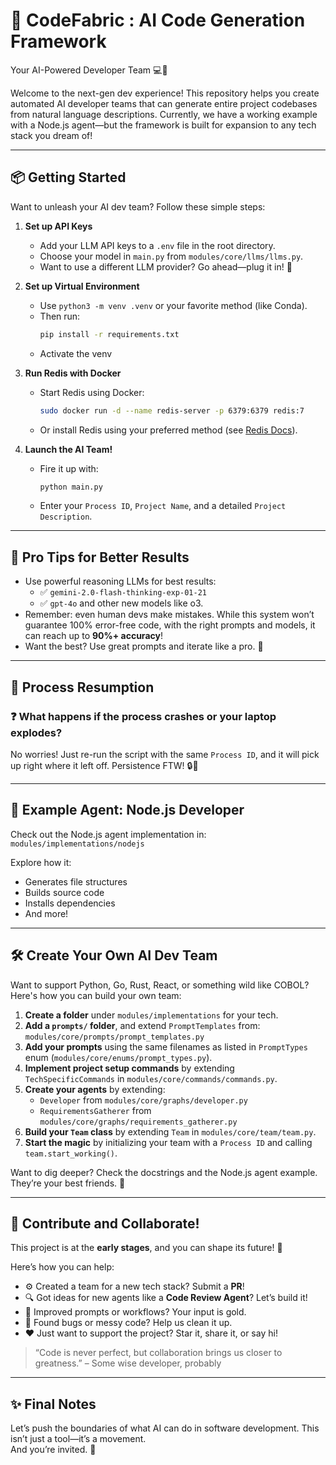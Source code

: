 # 🚀 CodeFabric : AI Code Generation Framework  
Your AI-Powered Developer Team 💻🧠

Welcome to the next-gen dev experience! This repository helps you create automated AI developer teams that can generate entire project codebases from natural language descriptions. Currently, we have a working example with a Node.js agent—but the framework is built for expansion to any tech stack you dream of!

---

## 📦 Getting Started

Want to unleash your AI dev team? Follow these simple steps:

1. **Set up API Keys**  
   - Add your LLM API keys to a `.env` file in the root directory.  
   - Choose your model in `main.py` from `modules/core/llms/llms.py`.  
   - Want to use a different LLM provider? Go ahead—plug it in! 🧩

2. **Set up Virtual Environment**  
   - Use `python3 -m venv .venv` or your favorite method (like Conda).  
   - Then run:  
     ```bash
     pip install -r requirements.txt
     ```
   - Activate the venv

3. **Run Redis with Docker**  
   - Start Redis using Docker:  
     ```bash
     sudo docker run -d --name redis-server -p 6379:6379 redis:7
     ```  
   - Or install Redis using your preferred method (see [Redis Docs](https://redis.io)).

4. **Launch the AI Team!**  
   - Fire it up with:  
     ```bash
     python main.py
     ```  
   - Enter your `Process ID`, `Project Name`, and a detailed `Project Description`.

---

## 🧠 Pro Tips for Better Results

- Use powerful reasoning LLMs for best results:
  - ✅ `gemini-2.0-flash-thinking-exp-01-21`
  - ✅ `gpt-4o` and other new models like o3.
- Remember: even human devs make mistakes. While this system won’t guarantee 100% error-free code, with the right prompts and models, it can reach up to **90%+ accuracy**!  
- Want the best? Use great prompts and iterate like a pro. 🔁

---

## 🔁 Process Resumption

### ❓ What happens if the process crashes or your laptop explodes?

No worries! Just re-run the script with the same `Process ID`, and it will pick up right where it left off. Persistence FTW! 🔒💪

---

## 📂 Example Agent: Node.js Developer

Check out the Node.js agent implementation in:  
`modules/implementations/nodejs`

Explore how it:
- Generates file structures
- Builds source code
- Installs dependencies
- And more!

---

## 🛠️ Create Your Own AI Dev Team

Want to support Python, Go, Rust, React, or something wild like COBOL? Here's how you can build your own team:

1. **Create a folder** under `modules/implementations` for your tech.
2. **Add a `prompts/` folder**, and extend `PromptTemplates` from:  
   `modules/core/prompts/prompt_templates.py`
3. **Add your prompts** using the same filenames as listed in `PromptTypes` enum (`modules/core/enums/prompt_types.py`).
4. **Implement project setup commands** by extending `TechSpecificCommands` in `modules/core/commands/commands.py`.
5. **Create your agents** by extending:
   - `Developer` from `modules/core/graphs/developer.py`
   - `RequirementsGatherer` from `modules/core/graphs/requirements_gatherer.py`
6. **Build your `Team` class** by extending `Team` in `modules/core/team/team.py`.
7. **Start the magic** by initializing your team with a `Process ID` and calling `team.start_working()`.

Want to dig deeper? Check the docstrings and the Node.js agent example. They’re your best friends. 📘

---

## 🤝 Contribute and Collaborate!

This project is at the **early stages**, and you can shape its future! 🌱

Here’s how you can help:

- ⚙️ Created a team for a new tech stack? Submit a **PR**!
- 🔍 Got ideas for new agents like a **Code Review Agent**? Let’s build it!
- 🧠 Improved prompts or workflows? Your input is gold.
- 🧼 Found bugs or messy code? Help us clean it up.
- ❤️ Just want to support the project? Star it, share it, or say hi!

> “Code is never perfect, but collaboration brings us closer to greatness.” – Some wise developer, probably

---

## ✨ Final Notes

Let’s push the boundaries of what AI can do in software development. This isn’t just a tool—it’s a movement.  
And you’re invited. 🎉
